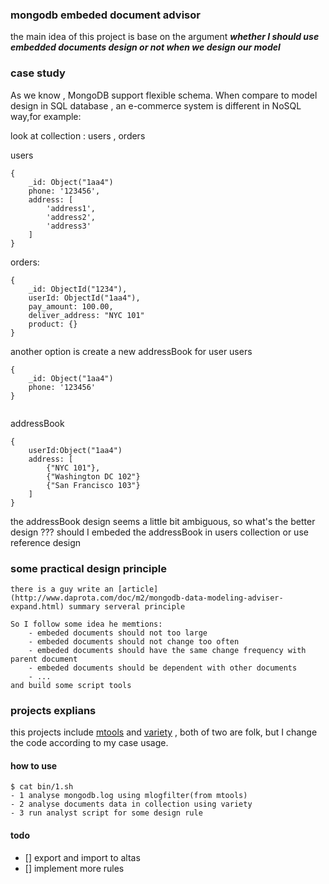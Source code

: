 ### mongodb embeded document advisor

the main idea of this project is base on the argument ***whether I should use embedded documents design or not when we design our model***

### case study
As we know , MongoDB support flexible schema. When compare to model design in SQL database ,   an e-commerce system  is different in NoSQL way,for example:

look at collection : users ,  orders



users

```
{
    _id: Object("1aa4")
    phone: '123456',
    address: [
        'address1',
        'address2',
        'address3'
    ]
}
```

orders:

```
{
    _id: ObjectId("1234"),
    userId: ObjectId("1aa4"),
    pay_amount: 100.00,
    deliver_address: "NYC 101"
    product: {}
}
```

another option is create a new addressBook for user
users

```
{
    _id: Object("1aa4")
    phone: '123456'
}    
    
```

addressBook 

```
{
    userId:Object("1aa4")
    address: [
        {"NYC 101"},
        {"Washington DC 102"}
        {"San Francisco 103"}
    ]
}
```

the addressBook design seems a little bit ambiguous, so what's the better design ???  should I embeded the addressBook in users collection or use reference design 

### some practical design principle

    there is a guy write an [article](http://www.daprota.com/doc/m2/mongodb-data-modeling-adviser-expand.html) summary serveral principle 

    So I follow some idea he memtions:
        - embeded documents should not too large
        - embeded documents should not change too often
        - embeded documents should have the same change frequency with parent document
        - embeded documents should be dependent with other documents
        - ...
    and build some script tools

### projects explians 

this projects include [mtools](https://github.com/no7dw/mtools.git) and [variety](https://github.com/no7dw/variety.git) , both of two are folk, but I change the code according to my case usage.

#### how to use 
    $ cat bin/1.sh
    - 1 analyse mongodb.log using mlogfilter(from mtools)
    - 2 analyse documents data in collection using variety
    - 3 run analyst script for some design rule 
      

     
#### todo

 - [] export and import to altas
 - [] implement more rules

